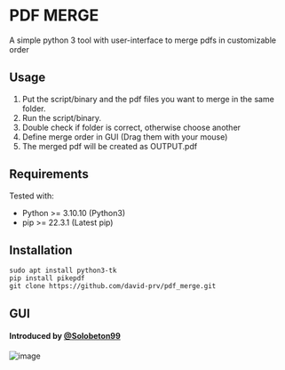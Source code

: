 # PDF MERGE
A simple python 3 tool with user-interface to merge pdfs in customizable order

## Usage
1. Put the script/binary and the pdf files you want to merge in the same folder.  
2. Run the script/binary.  
3. Double check if folder is correct, otherwise choose another
4. Define merge order in GUI (Drag them with your mouse)
5. The merged pdf will be created as OUTPUT.pdf  

## Requirements
Tested with:
- Python >= 3.10.10 (Python3)
- pip >= 22.3.1 (Latest pip)

## Installation
```
sudo apt install python3-tk
pip install pikepdf
git clone https://github.com/david-prv/pdf_merge.git
```

## GUI
#### Introduced by [@Solobeton99](https://github.com/solobeton99)
![image](https://user-images.githubusercontent.com/66866223/220626498-83af53b0-6aeb-4dc3-8644-451580574a1e.png)
